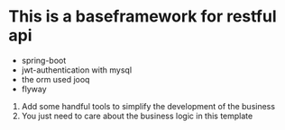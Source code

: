 # This is a baseframework for restful api

* spring-boot
* jwt-authentication with mysql
* the orm used jooq
* flyway

1. Add some handful tools to simplify the development of the business
2. You just need to care about the business logic in this template